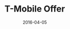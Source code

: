 ---
layout: poptext
date: 2016-04-05
sound: door.mp3
title: T-Mobile Offer
heading: T-Mobile's 60GB free LTE data offer..
heading-font-color: '#000'
heading-font-size: '70px'
sub-heading: Here's how to avail it.  
subheading-font-color: '#8B0000'
subheading-font-size: '20px'
button-text: Read Now
button-text-color: '#fff'
background-image: shapes6.jpg
link: http://hatkit.com/reviews/2017/09/15/tmobile-60gb-data-offer/
button-color: '#000'
category: poptext
---